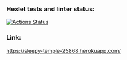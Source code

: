 ### Hexlet tests and linter status:
[![Actions Status](https://github.com/Noboribetsu/python-project-lvl4/workflows/hexlet-check/badge.svg)](https://github.com/Noboribetsu/python-project-lvl4/actions)

### Link:
https://sleepy-temple-25868.herokuapp.com/
